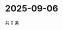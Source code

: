 # 2025-09-06

共 0 条

<!-- BEGIN ZHIHUQUESTIONS -->
<!-- 最后更新时间 Sat Sep 06 2025 13:10:05 GMT+0800 (China Standard Time) -->

<!-- END ZHIHUQUESTIONS -->
